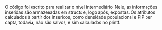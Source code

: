 O código foi escrito para realizar o nível intermediário.
Nele, as informações inseridas são armazenadas em structs e, logo após, expostas.
Os atributos calculados à partir dos inseridos, como densidade populacional e PIP per capta, todavia, não são salvos, e sim calculados no printf.
